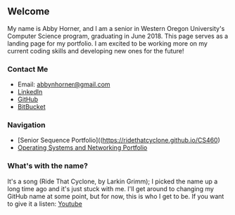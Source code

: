 ## Welcome

My name is Abby Horner, and I am a senior in Western Oregon University's Computer Science program, graduating in June 2018. This page serves as a landing page for my portfolio. I am excited to be working more on my current coding skills and developing new ones for the future!

### Contact Me
* Email: abbynhorner@gmail.com
* [LinkedIn](https://www.linkedin.com/in/abby-horner-77216492/)
* [GitHub](https://github.com/ridethatcyclone)
* [BitBucket](https://bitbucket.org/hornera/)

### Navigation
* [Senior Sequence Portfolio]((https://ridethatcyclone.github.io/CS460)
* [Operating Systems and Networking Portfolio](#)

### What's with the name?
It's a song (Ride That Cyclone, by Larkin Grimm); I picked the name up a long time ago and it's just stuck with me. I'll get around to changing my GitHub name at some point, but for now, this is who I get to be. If you want to give it a listen: [Youtube](https://www.youtube.com/watch?v=JnMI3OuSIj0)
